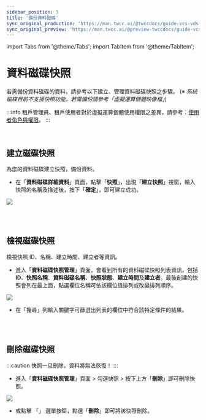 ```yaml
---
sidebar_position: 5
title: '備份資料磁碟'
sync_original_production: 'https://man.twcc.ai/@twccdocs/guide-vcs-vds-disk-snapshot-zh' 
sync_original_preview: 'https://man.twcc.ai/@preview-twccdocs/guide-vcs-vds-disk-snapshot-zh' 
---
```


import Tabs from '@theme/Tabs';
import TabItem from '@theme/TabItem';

# 資料磁碟快照

若需備份資料磁碟的資料，請參考以下建立、管理資料磁碟快照之步驟。
(※ *系統磁碟目前不支援快照功能，若需備份請參考「虛擬運算個體映像檔」*)

:::info
租戶管理員、租戶使用者對於虛擬運算個體使用權限之差異，請參考：[<ins>使用者角色與權限</ins>](https://man.twcc.ai/@twccdocs/role-main-zh/https%3A%2F%2Fman.twcc.ai%2F%40twccdocs%2Frole-storage-zh#%E8%99%9B%E6%93%AC%E7%A3%81%E7%A2%9F%E6%9C%8D%E5%8B%99)。
:::

<br/>

## 建立磁碟快照

為您的資料磁碟建立快照，備份資料。

<Tabs>

<TabItem value="TWCC 入口網站" label="TWCC 入口網站">

* 在「**資料磁碟詳細資料**」頁面，點擊「**快照**」，出現「**建立快照**」視窗，輸入快照的名稱及描述後，按下「**確定**」，即可建立成功。

![](https://cos.twcc.ai/SYS-MANUAL/uploads/upload_6e6c2e6d70b981764777ac47c80b47ee.png)

</TabItem>

<TabItem value="TWCC CLI" label="TWCC CLI (尚無支援)">

<br/>

</TabItem>

</Tabs>

<br/>


## 檢視磁碟快照

檢視快照 ID、名稱、建立時間、建立者等資訊。

<Tabs>

<TabItem value="TWCC 入口網站" label="TWCC 入口網站">

* 進入「**資料磁碟快照管理**」頁面，會看到所有的資料磁碟快照列表資訊，包括 **ID**、**快照名稱**、**資料磁碟名稱**、**快照狀態**、**建立時間**及**建立者**。最後創建的快照會列在最上面，點選欄位名稱可依該欄位值排列或改變排列順序。

![](https://cos.twcc.ai/SYS-MANUAL/uploads/upload_0a5cff41d5613654cdaa2de772aa9925.png)


* 在「搜尋」列輸入關鍵字可篩選出列表的欄位中符合該特定條件的結果。

</TabItem>

<TabItem value="TWCC CLI" label="TWCC CLI (尚無支援)">

<br/>

</TabItem>

</Tabs>

<br/>


## 刪除磁碟快照

:::caution
快照一旦刪除，資料將無法恢復！
:::

<Tabs>

<TabItem value="TWCC 入口網站" label="TWCC 入口網站">

* 進入「**資料磁碟快照管理**」頁面 > 勾選快照 > 按下上方「**刪除**」即可刪除快照。

![](https://cos.twcc.ai/SYS-MANUAL/uploads/upload_28a89d5943a4c619ddf3f17518d5c839.png)

* 或點擊 「<i class="fa fa-ellipsis-v fa-20" aria-hidden="true"></i>」 選單按鈕，點選「**刪除**」即可將該快照刪除。

</TabItem>

<TabItem value="TWCC CLI" label="TWCC CLI (尚無支援)">

<br/>

</TabItem>

</Tabs>